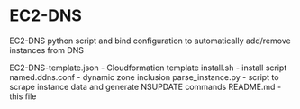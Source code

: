EC2-DNS
=======

EC2-DNS python script and bind configuration to automatically add/remove instances from DNS

EC2-DNS-template.json - Cloudformation template
install.sh - install script
named.ddns.conf - dynamic zone inclusion
parse_instance.py - script to scrape instance data and generate NSUPDATE commands
README.md - this file
